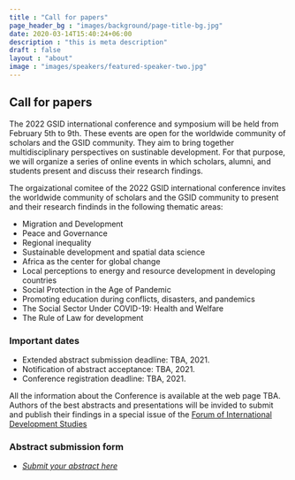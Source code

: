 ```yaml
---
title : "Call for papers"
page_header_bg : "images/background/page-title-bg.jpg"
date: 2020-03-14T15:40:24+06:00
description : "this is meta description"
draft : false
layout : "about"
image : "images/speakers/featured-speaker-two.jpg"
---
```

## Call for papers

The 2022 GSID international conference and symposium will be held from February 5th to 9th. These events are open for the worldwide community of scholars and the GSID community.  They aim to bring together multidisciplinary perspectives on sustinable development. For that purpose, we will organize a series of online events in which scholars, alumni, and students present and discuss their research findings. 

The orgaizational comitee of the 2022 GSID international conference invites the worldwide community of scholars and the GSID community to present and their research findinds in the following thematic areas:   

- Migration and Development
- Peace and Governance
- Regional inequality
- Sustainable development and spatial data science
- Africa as the center for global change
- Local perceptions to energy and resource development in developing countries
- Social Protection in the Age of Pandemic
- Promoting education during conflicts, disasters, and pandemics
- The Social Sector Under COVID-19: Health and Welfare
- The Rule of Law for development

### Important dates

- Extended abstract submission deadline: TBA, 2021.
- Notification of abstract acceptance: TBA, 2021.
- Conference registration deadline: TBA, 2021.
  
All the information about the Conference is available at the web page TBA. Authors of the best abstracts and presentations will be invided to submit and publish their findings in a special issue of the [Forum of International Development Studies](https://www4.gsid.nagoya-u.ac.jp/en/research/publications)


### Abstract submission form 

- [_Submit your abstract here_](https://docs.google.com/forms/d/e/1FAIpQLSd748_Hr0vEjXIOPUZLMNUki-_RuLyWUg2aYQuaYHArVxpggw/viewform?usp=sf_link)